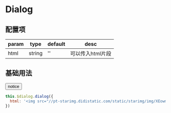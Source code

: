 <script>
export default {
  data () {
    return {
      dialogX: null
    }
  },
  mounted () {
    window.dialogX = new window.VueDialogX(window.Vue)
    window.notice = () => {
      dialogX.dialog({html: '<img src="//pt-starimg.didistatic.com/static/starimg/img/XEowm9ygfF1544626192687.png" />'})
    }
  }
}
</script>

# Dialog

## 配置项

param   | type   | default | desc
|----   | ----   | ------- | ----
html    | string | ''      | 可以传入html片段

## 基础用法

<button class="button" onclick="notice()">notice</button>

``` js
this.$dialog.dialog({
  html: '<img src="//pt-starimg.didistatic.com/static/starimg/img/XEowm9ygfF1544626192687.png" />'
})
```
